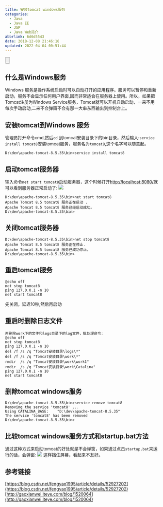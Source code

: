 ```yaml
---
title: 安装tomcat windows服务
categories: 
  - Java
  - Java EE
  - JSP
  - Java Web简介
abbrlink: 6d6d5543
date: 2018-12-08 21:46:18
updated: 2022-04-04 00:51:44
---
```

<input type="button" onclick="open_closeTOC()" id="showcloseButton">
<script>
    function open_closeTOC() {var id = document.querySelector(".post-body > ul"); if (id.style.display == "block") {id.style.display = "none";document.getElementById("showcloseButton").value= "展开目录";}else if (id.style.display == "none") {id.style.display = "block";document.getElementById("showcloseButton").value="折叠目录";}}(function () {document.querySelector(".post-body > ul").style.display = "none";document.getElementById("showcloseButton").value="展开目录";})();
</script>

## 什么是Windows服务 ##
 Windows 服务是操作系统启动时可以自动打开的应用程序。服务可以暂停和重新启动，服务不会显示任何用户界面,因而非常适合在服务器上使用。所以，如果把Tomcat注册为Windows Service服务，Tomcat就可以开机自动启动，一来不用每次手动启动,二来不会弹窗不会有那一大串东西输出到控制台上。

## 安装tomcat到Windows 服务 ##
管理员打开命令cmd,然后`cd` 到tomcat安装目录下的bin目录，然后输入:`service install tomcat8`安装tomcat服务，服务名为`tomcat8`,这个名字可以随意起。
```
D:\dev\apache-tomcat-8.5.35\bin>service install tomcat8
```
## 启动tomcat服务器 ##
输入命令`net start tomcat8`启动服务器，这个时候打开[http://localhost:8080/](http://localhost:8080/)就可以看到服务器正常启动了:
![](https://image-1257720033.cos.ap-shanghai.myqcloud.com/blog/Java/JSP/tomcat/kaiqitomcatfuwu/yes.png)
```
D:\dev\apache-tomcat-8.5.35\bin>net start tomcat8
Apache Tomcat 8.5 tomcat8 服务正在启动 .
Apache Tomcat 8.5 tomcat8 服务已经启动成功。
D:\dev\apache-tomcat-8.5.35\bin>

```
## 关闭tomcat服务器 ##
```
D:\dev\apache-tomcat-8.5.35\bin>net stop tomcat8
Apache Tomcat 8.5 tomcat8 服务正在停止.
Apache Tomcat 8.5 tomcat8 服务已成功停止。
D:\dev\apache-tomcat-8.5.35\bin>
```
## 重启tomcat服务 ##
```
@echo off 
net stop tomcat8
ping 127.0.0.1 -n 10
net start tomcat8
```
先关闭，延迟10秒,然后再启动
## 重启时删除日志文件 ##
```
再删除work下的文件和logs目录下的log文件，批处理命令:
@echo off
net stop tomcat8
ping 127.0.0.1 -n 10
del /f /s /q "Tomcat安装目录\logs\*"
del /f /s /q "Tomcat安装目录\work\*"
rmdir  /s /q "Tomcat安装目录\work\work1"
rmdir  /s /q "Tomcat安装目录\work\Catalina" 
ping 127.0.0.1 -n 10
net start tomcat8
```

## 删除tomcat windows服务 ##
```
D:\dev\apache-tomcat-8.5.35\bin>service remove tomcat8
Removing the service 'tomcat8' ...
Using CATALINA_BASE:    "D:\dev\apache-tomcat-8.5.35"
The service 'tomcat8' has been removed
D:\dev\apache-tomcat-8.5.35\bin>
```
## 比较tomcat windows服务方式和startup.bat方法 ##
通过这种方式来启动tomcat的好处就是不会弹窗，如果通过点击`startup.bat`来运行的话，会弹窗:
![](https://image-1257720033.cos.ap-shanghai.myqcloud.com/blog/Java/JSP/tomcat/kaiqitomcatfuwu/startup_mode.png)
这样挡住屏幕，看起来不友好。

## 参考链接 ##
[https://blog.csdn.net/fengyao1995/article/details/52927202](https://blog.csdn.net/fengyao1995/article/details/52927202)
[http://gaoxianwei.iteye.com/blog/1520064](http://gaoxianwei.iteye.com/blog/1520064)
